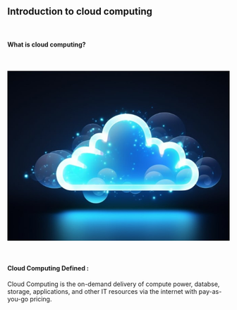 <h2><bold> Introduction to cloud computing </h2>
<br>

<h4> What is cloud computing? </h4>
<br>
<p align="center">
 <img src= "Introduction/Image/Cloud.jpg" alt="Cloud computing">
</p>
<br>
<h4> Cloud Computing Defined : </h4>
<p> Cloud Computing is the on-demand delivery of compute power, databse, storage, applications, and other IT resources via the internet with   pay-as-you-go pricing.</p>
